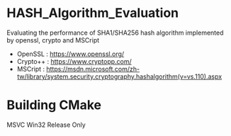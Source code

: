 ﻿# HASH_Algorithm_Evaluation
 
Evaluating the performance of SHA1/SHA256 hash algorithm implemented by openssl, crypto and MSCript
+ OpenSSL : <https://www.openssl.org/>
+ Crypto++ : <https://www.cryptopp.com/>
+ MSCript : <https://msdn.microsoft.com/zh-tw/library/system.security.cryptography.hashalgorithm(v=vs.110).aspx> 

# Building CMake

MSVC Win32 Release Only
